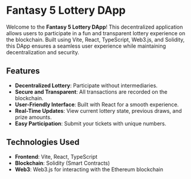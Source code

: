 # Fantasy 5 Lottery DApp

Welcome to the **Fantasy 5 Lottery DApp**! This decentralized application allows users to participate in a fun and transparent lottery experience on the blockchain. Built using Vite, React, TypeScript, Web3.js, and Solidity, this DApp ensures a seamless user experience while maintaining decentralization and security.

## Features

- **Decentralized Lottery**: Participate without intermediaries.
- **Secure and Transparent**: All transactions are recorded on the blockchain.
- **User-Friendly Interface**: Built with React for a smooth experience.
- **Real-Time Updates**: View current lottery state, previous draws, and prize amounts.
- **Easy Participation**: Submit your tickets with unique numbers.

## Technologies Used

- **Frontend**: Vite, React, TypeScript
- **Blockchain**: Solidity (Smart Contracts)
- **Web3**: Web3.js for interacting with the Ethereum blockchain